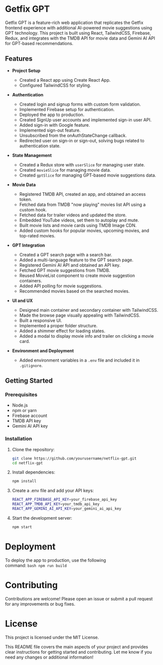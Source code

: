 # Getfix GPT

Getfix GPT is a feature-rich web application that replicates the Getfix frontend experience with additional AI-powered movie suggestions using GPT technology. This project is built using React, TailwindCSS, Firebase, Redux, and integrates with the TMDB API for movie data and Gemini AI API for GPT-based recommendations.

## Features

- **Project Setup**
  - Created a React app using Create React App.
  - Configured TailwindCSS for styling.

- **Authentication**
  - Created login and signup forms with custom form validation.
  - Implemented Firebase setup for authentication.
  - Deployed the app to production.
  - Created SignUp user accounts and implemented sign-in user API.
  - Added sign-in with Google feature.
  - Implemented sign-out feature.
  - Unsubscribed from the onAuthStateChange callback.
  - Redirected user on sign-in or sign-out, solving bugs related to authentication state.

- **State Management**
  - Created a Redux store with `userSlice` for managing user state.
  - Created `movieSlice` for managing movie data.
  - Created `gptSlice` for managing GPT-based movie suggestions data.

- **Movie Data**
  - Registered TMDB API, created an app, and obtained an access token.
  - Fetched data from TMDB "now playing" movies list API using a custom hook.
  - Fetched data for trailer videos and updated the store.
  - Embedded YouTube videos, set them to autoplay and mute.
  - Built movie lists and movie cards using TMDB Image CDN.
  - Added custom hooks for popular movies, upcoming movies, and top-rated movies.

- **GPT Integration**
  - Created a GPT search page with a search bar.
  - Added a multi-language feature to the GPT search page.
  - Registered Gemini AI API and obtained an API key.
  - Fetched GPT movie suggestions from TMDB.
  - Reused MovieList component to create movie suggestion containers.
  - Added API polling for movie suggestions.
  - Recommended movies based on the searched movies.

- **UI and UX**
  - Designed main container and secondary container with TailwindCSS.
  - Made the browse page visually appealing with TailwindCSS.
  - Built a responsive UI.
  - Implemented a proper folder structure.
  - Added a shimmer effect for loading states.
  - Added a modal to display movie info and trailer on clicking a movie card.

- **Environment and Deployment**
  - Added environment variables in a `.env` file and included it in `.gitignore`.

## Getting Started

### Prerequisites

- Node.js
- npm or yarn
- Firebase account
- TMDB API key
- Gemini AI API key

### Installation

1. Clone the repository:
   ``` bash
   git clone https://github.com/yourusername/netflix-gpt.git
   cd netflix-gpt 
   ```

2. Install dependencies:
    ``` bash 
    npm install 
    ```

3. Create a .env file and add your API keys:
    ``` bash 
    REACT_APP_FIREBASE_API_KEY=your_firebase_api_key
    REACT_APP_TMDB_API_KEY=your_tmdb_api_key
    REACT_APP_GEMINI_AI_API_KEY=your_gemini_ai_api_key
    ``` 
4. Start the development server:
    ``` bash 
    npm start
    ```

# Deployment
To deploy the app to production, use the following  
    command:
        ``` bash
        npm run build
        ```
    
# Contributing
Contributions are welcome! Please open an issue or submit a pull request for any improvements or bug fixes.

# License
This project is licensed under the MIT License.

This README file covers the main aspects of your project and provides clear instructions for getting started and contributing. Let me know if you need any changes or additional information!
